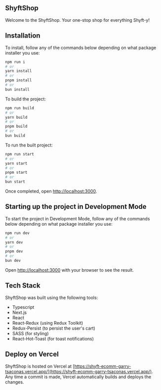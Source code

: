 ## ShyftShop

Welcome to the ShyftShop. Your one-stop shop for everything Shyft-y!

## Installation

To install, follow any of the commands below depending on what package installer you use:

```bash
npm run i
# or
yarn install
# or
pnpm install
# or
bun install
```

To build the project:

```bash
npm run build
# or
yarn build
# or
pnpm build
# or
bun build
```

To run the built project:

```bash
npm run start
# or
yarn start
# or
pnpm start
# or
bun start
```

Once completed, open [http://localhost:3000](http://localhost:3000).

## Starting up the project in Development Mode

To start the project in Development Mode, follow any of the commands below depending on what package installer you use:

```bash
npm run dev
# or
yarn dev
# or
pnpm dev
# or
bun dev
```

Open [http://localhost:3000](http://localhost:3000) with your browser to see the result.

## Tech Stack

ShyftShop was built using the following tools:

- Typescript
- Next.js
- React
- React-Redux (using Redux Toolkit)
- Redux-Persist (to persist the user's cart)
- SASS (for styling)
- React-Hot-Toast (for toast notifications)

## Deploy on Vercel

ShyftShop is hosted on Vercel at [https://shyft-ecomm-garry-tsaconas.vercel.app/](https://shyft-ecomm-garry-tsaconas.vercel.app/). Any time a commit is made, Vercel automatically builds and deploys the changes.
